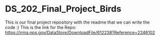 # DS_202_Final_Project_Birds
This is our final project repository with the readme that we can write the code :)
This is the link for the Repo: https://irma.nps.gov/DataStore/DownloadFile/612238?Reference=2246102
